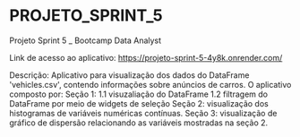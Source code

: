 # PROJETO_SPRINT_5
Projeto Sprint 5 _ Bootcamp Data Analyst

Link de acesso ao aplicativo:
https://projeto-sprint-5-4y8k.onrender.com/

Descrição:
Aplicativo para visualização dos dados do DataFrame 'vehicles.csv', contendo informações sobre anúncios de carros.
O aplicativo composto por:
Seção 1: 
1.1 visuzaliação do DataFrame
1.2 filtragem do DataFrame por meio de widgets de seleção
Seção 2: visualização dos histogramas de variáveis numéricas contínuas.
Seção 3: visualização de gráfico de dispersão relacionando as variáveis mostradas na seção 2.